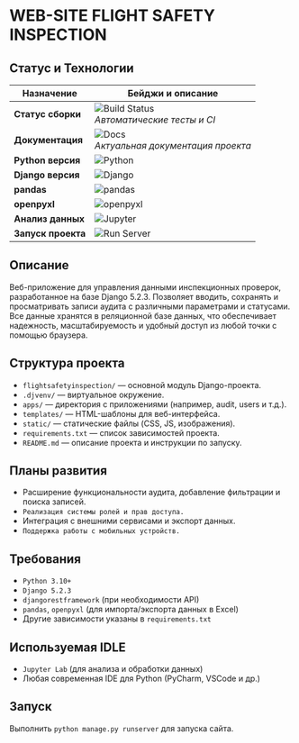 # WEB-SITE FLIGHT SAFETY INSPECTION

## Статус и Технологии

| Назначение                | Бейджи и описание                                                                                                                           |
|--------------------------|---------------------------------------------------------------------------------------------------------------------------------------------|
| **Статус сборки**         | ![Build Status](https://github.com/jupyter-widgets/ipywidgets/actions/workflows/tests.yml/badge.svg?query=branch%3Amain) <br> *Автоматические тесты и CI* |
| **Документация**          | ![Docs](https://img.shields.io/readthedocs/django_sitefsi?logo=read-the-docs) <br> *Актуальная документация проекта*                         |
| **Python версия**         | ![Python](https://img.shields.io/badge/python-3.10%2B-blue?logo=python&logoColor=white)                                         |
| **Django версия**         | ![Django](https://img.shields.io/badge/django-5.2.3-green?logo=django&logoColor=white)                                         |
| **pandas**                | ![pandas](https://img.shields.io/badge/pandas-data%20analysis-blue?logo=pandas&logoColor=white)                                         |
| **openpyxl**              | ![openpyxl](https://img.shields.io/badge/openpyxl-Excel%20import%2Fexport-007ACC?logo=python&logoColor=white)          |
| **Анализ данных**         | ![Jupyter](https://img.shields.io/badge/Jupyter%20Lab-Data%20Analysis-orange?logo=jupyter&logoColor=white)                                 |
| **Запуск проекта**        | ![Run Server](https://img.shields.io/badge/manage.py-runserver-brightgreen)                      |

## Описание
Веб-приложение для управления данными инспекционных проверок, разработанное на базе Django 5.2.3. Позволяет вводить, сохранять и просматривать записи аудита с различными параметрами и статусами. Все данные хранятся в реляционной базе данных, что обеспечивает надежность, масштабируемость и удобный доступ из любой точки с помощью браузера.

## Структура проекта
- `flightsafetyinspection/` — основной модуль Django-проекта.
- `.djvenv/` — виртуальное окружение.
- `apps/` — директория с приложениями (например, audit, users и т.д.).
- `templates/` — HTML-шаблоны для веб-интерфейса.
- `static/` — статические файлы (CSS, JS, изображения).
- `requirements.txt` — список зависимостей проекта.
- `README.md` — описание проекта и инструкции по запуску.


## Планы развития
- Расширение функциональности аудита, добавление фильтрации и поиска записей.
- `Реализация системы ролей и прав доступа.`
- Интеграция с внешними сервисами и экспорт данных.
- `Поддержка работы с мобильных устройств.`

## Требования
- `Python 3.10+`
- `Django 5.2.3`
- `djangorestframework` (при необходимости API)
- `pandas`, `openpyxl` (для импорта/экспорта данных в Excel)
- Другие зависимости указаны в `requirements.txt`

## Используемая IDLE
- `Jupyter Lab` (для анализа и обработки данных)
- Любая современная IDE для Python (PyCharm, VSCode и др.)

## Запуск
Выполнить `python manage.py runserver` для запуска сайта.